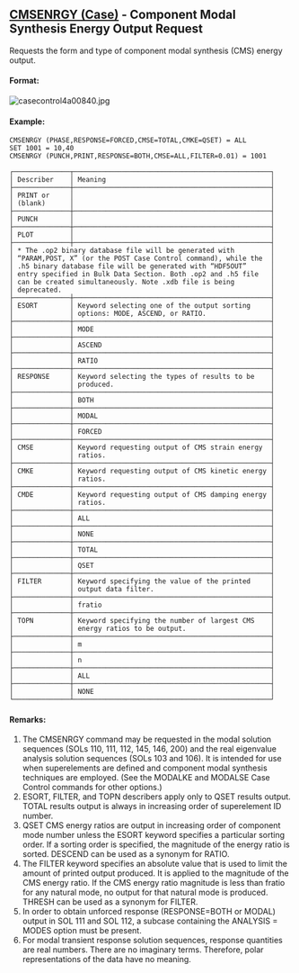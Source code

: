 ## [CMSENRGY (Case)](https://nexus.hexagon.com/documentationcenter/bundle/MSC_Nastran_2022.4/page/Nastran_Combined_Book/qrg/casecontrol4a/TOC.CMSENRGY.Case.xhtml) - Component Modal Synthesis Energy Output Request

Requests the form and type of component modal synthesis (CMS) energy output.

#### Format:

![casecontrol4a00840.jpg](https://help-be.hexagonmi.com/bundle/MSC_Nastran_2022.4/page/Nastran_Combined_Book/qrg/casecontrol4a/../../../assets/casecontrol4a00840.jpg?_LANG=enus)  

#### Example:

```nastran
CMSENRGY (PHASE,RESPONSE=FORCED,CMSE=TOTAL,CMKE=QSET) = ALL
SET 1001 = 10,40
CMSENRGY (PUNCH,PRINT,RESPONSE=BOTH,CMSE=ALL,FILTER=0.01) = 1001
```

```text
┌──────────────┬─────────────────────────────────────────────────┐
│ Describer    │ Meaning                                         │
├──────────────┼─────────────────────────────────────────────────┤
│ PRINT or     │                                                 │
│ (blank)      │                                                 │
├──────────────┼─────────────────────────────────────────────────┤
│ PUNCH        │                                                 │
├──────────────┼─────────────────────────────────────────────────┤
│ PLOT         │                                                 │
├──────────────┼─────────────────────────────────────────────────┤
│ * The .op2 binary database file will be generated with         │
│ “PARAM,POST, X” (or the POST Case Control command), while the  │
│ .h5 binary database file will be generated with “HDF5OUT”      │
│ entry specified in Bulk Data Section. Both .op2 and .h5 file   │
│ can be created simultaneously. Note .xdb file is being         │
│ deprecated.                                                    │
├──────────────┼─────────────────────────────────────────────────┤
│ ESORT        │ Keyword selecting one of the output sorting     │
│              │ options: MODE, ASCEND, or RATIO.                │
├──────────────┼─────────────────────────────────────────────────┤
│              │ MODE                                            │
├──────────────┼─────────────────────────────────────────────────┤
│              │ ASCEND                                          │
├──────────────┼─────────────────────────────────────────────────┤
│              │ RATIO                                           │
├──────────────┼─────────────────────────────────────────────────┤
│ RESPONSE     │ Keyword selecting the types of results to be    │
│              │ produced.                                       │
├──────────────┼─────────────────────────────────────────────────┤
│              │ BOTH                                            │
├──────────────┼─────────────────────────────────────────────────┤
│              │ MODAL                                           │
├──────────────┼─────────────────────────────────────────────────┤
│              │ FORCED                                          │
├──────────────┼─────────────────────────────────────────────────┤
│ CMSE         │ Keyword requesting output of CMS strain energy  │
│              │ ratios.                                         │
├──────────────┼─────────────────────────────────────────────────┤
│ CMKE         │ Keyword requesting output of CMS kinetic energy │
│              │ ratios.                                         │
├──────────────┼─────────────────────────────────────────────────┤
│ CMDE         │ Keyword requesting output of CMS damping energy │
│              │ ratios.                                         │
├──────────────┼─────────────────────────────────────────────────┤
│              │ ALL                                             │
├──────────────┼─────────────────────────────────────────────────┤
│              │ NONE                                            │
├──────────────┼─────────────────────────────────────────────────┤
│              │ TOTAL                                           │
├──────────────┼─────────────────────────────────────────────────┤
│              │ QSET                                            │
├──────────────┼─────────────────────────────────────────────────┤
│ FILTER       │ Keyword specifying the value of the printed     │
│              │ output data filter.                             │
├──────────────┼─────────────────────────────────────────────────┤
│              │ fratio                                          │
├──────────────┼─────────────────────────────────────────────────┤
│ TOPN         │ Keyword specifying the number of largest CMS    │
│              │ energy ratios to be output.                     │
├──────────────┼─────────────────────────────────────────────────┤
│              │ m                                               │
├──────────────┼─────────────────────────────────────────────────┤
│              │ n                                               │
├──────────────┼─────────────────────────────────────────────────┤
│              │ ALL                                             │
├──────────────┼─────────────────────────────────────────────────┤
│              │ NONE                                            │
└──────────────┴─────────────────────────────────────────────────┘
```

#### Remarks:

1. The CMSENRGY command may be requested in the modal solution sequences (SOLs 110, 111, 112, 145, 146, 200) and the real eigenvalue analysis solution sequences (SOLs 103 and 106). It is intended for use when superelements are defined and component modal synthesis techniques are employed. (See the MODALKE and MODALSE Case Control commands for other options.)
2. ESORT, FILTER, and TOPN describers apply only to QSET results output. TOTAL results output is always in increasing order of superelement ID number.
3. QSET CMS energy ratios are output in increasing order of component mode number unless the ESORT keyword specifies a particular sorting order. If a sorting order is specified, the magnitude of the energy ratio is sorted. DESCEND can be used as a synonym for RATIO.
4. The FILTER keyword specifies an absolute value that is used to limit the amount of printed output produced. It is applied to the magnitude of the CMS energy ratio. If the CMS energy ratio magnitude is less than fratio for any natural mode, no output for that natural mode is produced. THRESH can be used as a synonym for FILTER.
5. In order to obtain unforced response (RESPONSE=BOTH or MODAL) output in SOL 111 and SOL 112, a subcase containing the ANALYSIS = MODES option must be present.
6. For modal transient response solution sequences, response quantities are real numbers. There are no imaginary terms. Therefore, polar representations of the data have no meaning.
